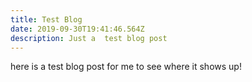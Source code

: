 ```yaml
---
title: Test Blog
date: 2019-09-30T19:41:46.564Z
description: Just a  test blog post
---
```

here is a test blog post for me to see where it shows up!

